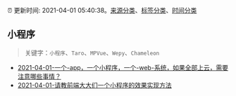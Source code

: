 :alarm_clock: 更新时间: 2021-04-01 05:40:38。[来源分类](../README.md)、[标签分类](../TAGS.md)、[时间分类](../TIMELINE.md)

## 小程序


> 关键字：`小程序`、`Taro`、`MPVue`、`Wepy`、`Chameleon`



- [2021-04-01-一个-app，一个小程序，一个-web-系统，如果全部上云，需要注意哪些事情？](https://www.v2ex.com/t/767198) 
- [2021-04-01-请教前端大大们一个小程序的效果实现方法](https://www.v2ex.com/t/767154) 